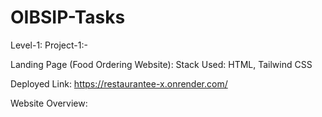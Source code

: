 # OIBSIP-Tasks

Level-1:
Project-1:-

Landing Page (Food Ordering Website):
Stack Used: HTML, Tailwind CSS

Deployed Link: https://restaurantee-x.onrender.com/

Website Overview:






